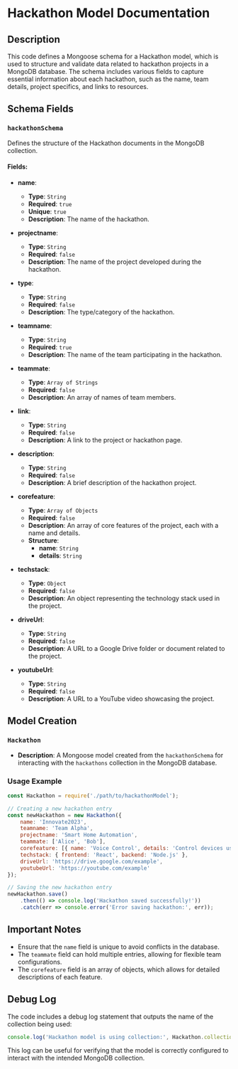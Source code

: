 # Hackathon Model Documentation

## Description
This code defines a Mongoose schema for a Hackathon model, which is used to structure and validate data related to hackathon projects in a MongoDB database. The schema includes various fields to capture essential information about each hackathon, such as the name, team details, project specifics, and links to resources.

## Schema Fields

### `hackathonSchema`
Defines the structure of the Hackathon documents in the MongoDB collection.

#### Fields:
- **name**: 
  - **Type**: `String`
  - **Required**: `true`
  - **Unique**: `true`
  - **Description**: The name of the hackathon.

- **projectname**: 
  - **Type**: `String`
  - **Required**: `false`
  - **Description**: The name of the project developed during the hackathon.

- **type**: 
  - **Type**: `String`
  - **Required**: `false`
  - **Description**: The type/category of the hackathon.

- **teamname**: 
  - **Type**: `String`
  - **Required**: `true`
  - **Description**: The name of the team participating in the hackathon.

- **teammate**: 
  - **Type**: `Array of Strings`
  - **Required**: `false`
  - **Description**: An array of names of team members.

- **link**: 
  - **Type**: `String`
  - **Required**: `false`
  - **Description**: A link to the project or hackathon page.

- **description**: 
  - **Type**: `String`
  - **Required**: `false`
  - **Description**: A brief description of the hackathon project.

- **corefeature**: 
  - **Type**: `Array of Objects`
  - **Required**: `false`
  - **Description**: An array of core features of the project, each with a name and details.
  - **Structure**:
    - **name**: `String`
    - **details**: `String`

- **techstack**: 
  - **Type**: `Object`
  - **Required**: `false`
  - **Description**: An object representing the technology stack used in the project.

- **driveUrl**: 
  - **Type**: `String`
  - **Required**: `false`
  - **Description**: A URL to a Google Drive folder or document related to the project.

- **youtubeUrl**: 
  - **Type**: `String`
  - **Required**: `false`
  - **Description**: A URL to a YouTube video showcasing the project.

## Model Creation
### `Hackathon`
- **Description**: A Mongoose model created from the `hackathonSchema` for interacting with the `hackathons` collection in the MongoDB database.

### Usage Example
```javascript
const Hackathon = require('./path/to/hackathonModel');

// Creating a new hackathon entry
const newHackathon = new Hackathon({
    name: 'Innovate2023',
    teamname: 'Team Alpha',
    projectname: 'Smart Home Automation',
    teammate: ['Alice', 'Bob'],
    corefeature: [{ name: 'Voice Control', details: 'Control devices using voice commands' }],
    techstack: { frontend: 'React', backend: 'Node.js' },
    driveUrl: 'https://drive.google.com/example',
    youtubeUrl: 'https://youtube.com/example'
});

// Saving the new hackathon entry
newHackathon.save()
    .then(() => console.log('Hackathon saved successfully!'))
    .catch(err => console.error('Error saving hackathon:', err));
```

## Important Notes
- Ensure that the `name` field is unique to avoid conflicts in the database.
- The `teammate` field can hold multiple entries, allowing for flexible team configurations.
- The `corefeature` field is an array of objects, which allows for detailed descriptions of each feature.

## Debug Log
The code includes a debug log statement that outputs the name of the collection being used:
```javascript
console.log('Hackathon model is using collection:', Hackathon.collection.name);
```

This log can be useful for verifying that the model is correctly configured to interact with the intended MongoDB collection.